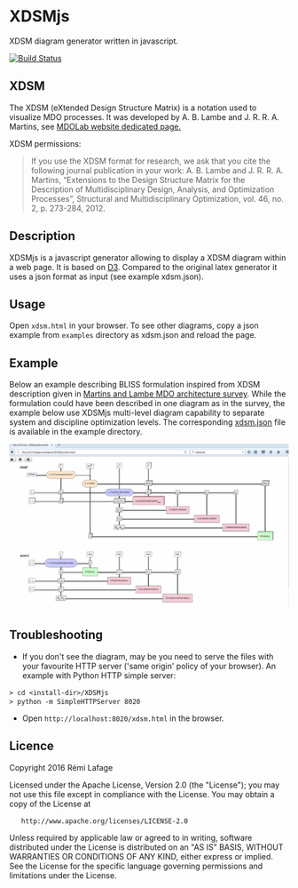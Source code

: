 # XDSMjs
XDSM diagram generator written in javascript.

[![Build Status](https://travis-ci.org/OneraHub/XDSMjs.svg?branch=master)](https://travis-ci.org/OneraHub/XDSMjs)

## XDSM
The XDSM (eXtended Design Structure Matrix) is a notation used to visualize MDO processes.
It was developed by A. B. Lambe and J. R. R. A. Martins, see [MDOLab website dedicated page.](http://mdolab.engin.umich.edu/content/xdsm-overview)

XDSM permissions:
> If you use the XDSM format for research, we ask that you cite the following journal publication in your work:
> A. B. Lambe and J. R. R. A. Martins, “Extensions to the Design Structure Matrix for the Description of Multidisciplinary Design, Analysis, and Optimization Processes”, Structural and Multidisciplinary Optimization, vol. 46, no. 2, p. 273-284, 2012.

## Description
XDSMjs is a javascript generator allowing to display a XDSM diagram within a web page.
It is based on [D3](https://d3js.org/).
Compared to the original latex generator it uses a json format as input (see example xdsm.json).

## Usage
Open `xdsm.html` in your browser. To see other diagrams, copy a json example from `examples` directory as xdsm.json and reload the page.

## Example
Below an example describing BLISS formulation inspired from XDSM description given in [Martins and Lambe MDO architecture survey](http://arc.aiaa.org/doi/pdf/10.2514/1.J051895). While the formulation could have been described in one diagram as in the survey, the example below use XDSMjs multi-level diagram capability to separate system and discipline optimization levels.
The corresponding [xdsm.json](./examples/bliss.json) file is available in the example directory.

![](gallery/xdsm_bliss_anim.gif)

## Troubleshooting
* If you don't see the diagram, may be you need to serve the files with your favourite HTTP server ('same origin' policy of your browser). An example with Python HTTP simple server:
```
> cd <install-dir>/XDSMjs
> python -m SimpleHTTPServer 8020
```
* Open `http://localhost:8020/xdsm.html` in the browser.

## Licence
 Copyright 2016 Rémi Lafage

   Licensed under the Apache License, Version 2.0 (the "License");
   you may not use this file except in compliance with the License.
   You may obtain a copy of the License at

       http://www.apache.org/licenses/LICENSE-2.0

   Unless required by applicable law or agreed to in writing, software
   distributed under the License is distributed on an "AS IS" BASIS,
   WITHOUT WARRANTIES OR CONDITIONS OF ANY KIND, either express or implied.
   See the License for the specific language governing permissions and
   limitations under the License.
